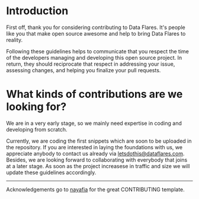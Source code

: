 # Introduction

First off, thank you for considering contributing to Data Flares. It's people like you that make open source awesome and help to bring Data Flares to reality.

Following these guidelines helps to communicate that you respect the time of the developers managing and developing this open source project. In return, they should reciprocate that respect in addressing your issue, assessing changes, and helping you finalize your pull requests.

# What kinds of contributions are we looking for?

We are in a very early stage, so we mainly need expertise in coding and developing from scratch.

Currently, we are coding the first snippets which are soon to be uploaded in the repository. If you are interested in laying the foundations with us, we appreciate anybody to contact us already via [letsdothis@dataflares.com](mailto:letsdothis@dataflares.com). Besides, we are looking forward to collaborating with everybody that joins at a later stage. As soon as the project increasese in traffic and size we will update these guidelines accordingly. 

***
 
Acknowledgements go to [nayafia](https://github.com/nayafia/contributing-template/blob/HEAD/CONTRIBUTING-template.md) for the great CONTRIBUTING template. 

